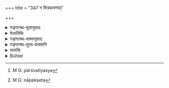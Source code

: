 +++
title = "347 न मित्रकारणाद्"

+++

<details><summary>गङ्गानथ-मूलानुवादः</summary>

Neither for the sake of friendship, nor for the sake of a large gain of money, should the king let off the perpetrators of violence, who cause terror to all living beings.—(347)
</details>

<details><summary>मेधातिथिः</summary>

अत आह पार्श्वथस्य[^१६२] कस्यचित् स्नेहहेतोर् अमात्यादिना पार्थ्यमानो न मृष्येत् । अथ वा स एवातिबहुधनं ददातीति नोपेक्षेत[^१६३] । सर्वेषां भूतानां भयम् आवहन्ति **साहसिकाः** । अयम् अप्य् अर्थवादः ॥ ८.३४७ ॥


[^१६३]:
     M G: nāpekṣeta


[^१६२]:
     M G: pārśvatīyasya
</details>

<details><summary>गङ्गानथ-भाष्यानुवादः</summary>

For the reasons explained above, it is added—on account of his own friendship with the criminal,—or at the request of the minister or some other officer—or with the idea that the criminal himself is giving him a large amount of money,—the king shall not condone him; since perpetrators of violence cause terror to all creatures.

This also is purely declamatory.—(317)
</details>

<details><summary>गङ्गानथ-तुल्य-वाक्यानि</summary>

**(verses 8.345-347)  
**

See Comparative notes for [Verse 8.345].
</details>

<details><summary>भारुचिः</summary>

साहसिकनिन्दैषा तन्निग्रहादरार्था विज्ञेया । अन्याय्यशस्त्रग्रहणस्य वर्णस्य शस्त्रग्रहणं साहसम् । तेन यो वर्तते स साहसिकः । एवं च सति तद्दोषप्रतिषेधार्थं निमित्ततः शस्त्रग्रहणं द्विजातेर् इदं तदपवादभूतम् आरभ्यते ॥ ८.३४६ ॥
</details>

<details><summary>Bühler</summary>

347	Neither for friendship's sake, nor for the sake of great lucre, must a king let go perpetrators of violence, who cause terror to all creatures.
</details>
